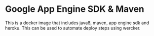 # Google App Engine SDK & Maven

This is a docker image that includes java8, maven, app engine sdk and heroku.
This can be used to automate deploy steps using wercker.
